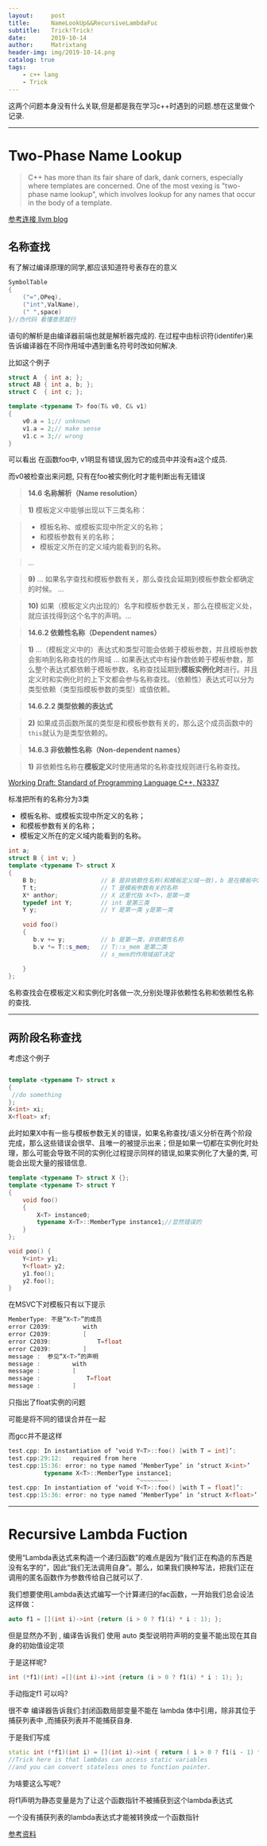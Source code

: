 ```yaml
---
layout:     post
title:      NameLookUp&&RecursiveLambdaFuc
subtitle:   Trick!Trick!
date:       2019-10-14
author:     Matrixtang
header-img: img/2019-10-14.png
catalog: true
tags:
    - c++ lang
    - Trick
---
```

这两个问题本身没有什么关联,但是都是我在学习c++时遇到的问题.想在这里做个记录.

------

# Two-Phase Name Lookup



>C++ has more than its fair share of dark, dank corners, especially where
>templates are concerned. One of the most vexing is "two-phase name 
>lookup", which involves lookup for any names that occur in the body of a
>template. 

[参考连接 llvm blog](http://blog.llvm.org/2009/12/dreaded-two-phase-name-lookup.html)



## 名称查找

有了解过编译原理的同学,都应该知道符号表存在的意义

```c++
SymbolTable
{
	("=",OPeq),
	("int",ValName),
	(" ",space)
}//伪代码 看懂意思就行

```



语句的解析是由编译器前端也就是解析器完成的. 在过程中由标识符(identifer)来告诉编译器在不同作用域中遇到重名符号时改如何解决.

比如这个例子

```c++
struct A  { int a; };
struct AB { int a, b; };
struct C  { int c; };

template <typename T> foo(T& v0, C& v1)
{
    v0.a = 1;// unknown
    v1.a = 2;// make sense
    v1.c = 3;// wrong
}
```

可以看出  在函数foo中, v1明显有错误,因为它的成员中并没有a这个成员.

而v0被检查出来问题, 只有在foo被实例化时才能判断出有无错误



> **14.6 名称解析（Name resolution）**

> **1)** 模板定义中能够出现以下三类名称：

> - 模板名称、或模板实现中所定义的名称；
> - 和模板参数有关的名称；
> - 模板定义所在的定义域内能看到的名称。

> …

> **9)** … 如果名字查找和模板参数有关，那么查找会延期到模板参数全都确定的时候。 …

> **10)** 如果（模板定义内出现的）名字和模板参数无关，那么在模板定义处，就应该找得到这个名字的声明。…

> **14.6.2 依赖性名称（Dependent names）**

> **1)** …（模板定义中的）表达式和类型可能会依赖于模板参数，并且模板参数会影响到名称查找的作用域 …  如果表达式中有操作数依赖于模板参数，那么整个表达式都依赖于模板参数，名称查找延期到**模板实例化时**进行。并且定义时和实例化时的上下文都会参与名称查找。（依赖性）表达式可以分为类型依赖（类型指模板参数的类型）或值依赖。

> **14.6.2.2 类型依赖的表达式**

> **2)** 如果成员函数所属的类型是和模板参数有关的，那么这个成员函数中的`this`就认为是类型依赖的。

> **14.6.3 非依赖性名称（Non-dependent names）**

> **1)** 非依赖性名称在**模板定义**时使用通常的名称查找规则进行名称查找。

[Working Draft: Standard of Programming Language C++, N3337](http://www.open-std.org/jtc1/sc22/wg21/docs/papers/2012/n3337.pdf)



标准把所有的名称分为3类

- 模板名称、或模板实现中所定义的名称；
- 和模板参数有关的名称；
- 模板定义所在的定义域内能看到的名称。

```c++
int a;
struct B { int v; }
template <typename T> struct X
{
    B b;                  // B 是非依赖性名称(和模板定义域一致)，b 是在模板中定义的名称
    T t;                  // T 是模板参数有关的名称
    X* anthor;            // X 这里代指 X<T>，是第一类
    typedef int Y;        // int 是第三类
    Y y;                  // Y 是第一类 y是第一类
    
    void foo() 
    {
       b.v += y;          // b 是第一类，非依赖性名称
       b.v *= T::s_mem;   // T::s_mem 是第二类
                          // s_mem的作用域由T决定
                         
    }
};
```

名称查找会在模板定义和实例化时各做一次,分别处理非依赖性名称和依赖性名称的查找.

----



## 两阶段名称查找

考虑这个例子

```c++

template <typename T> struct x
{
 //do something     
};
X<int> xi; 
X<float> xf;

```

此时如果X中有一些与模板参数无关的错误，如果名称查找/语义分析在两个阶段完成，那么这些错误会很早、且唯一的被提示出来；但是如果一切都在实例化时处理，那么可能会导致不同的实例化过程提示同样的错误,如果实例化了大量的类, 可能会出现大量的报错信息.

```c++
template <typename T> struct X {};
template <typename T> struct Y
{
	void foo()
	{
		X<T> instance0;
		typename X<T>::MemberType instance1;//显然错误的
	}
};

void poo() {
	Y<int> y1;
	Y<float> y2;
	y1.foo();
	y2.foo();
}
```

在MSVC下对模板只有以下提示

```c++
MemberType: 不是“X<T>”的成员
error C2039:         with
error C2039:         [
error C2039:             T=float
error C2039:         ]
message :  参见“X<T>”的声明
message :         with
message :         [
message :             T=float
message :         ]
```

只指出了float实例的问题

可能是将不同的错误合并在一起



而gcc并不是这样

```c++
test.cpp: In instantiation of ‘void Y<T>::foo() [with T = int]’:
test.cpp:29:12:   required from here
test.cpp:15:36: error: no type named ‘MemberType’ in ‘struct X<int>’
          typename X<T>::MemberType instance1;
                                    ^~~~~~~~~
test.cpp: In instantiation of ‘void Y<T>::foo() [with T = float]’:
test.cpp:15:36: error: no type named ‘MemberType’ in ‘struct X<float>’
```









-----------



# Recursive Lambda Fuction

​		使用“Lambda表达式来构造一个递归函数”的难点是因为“我们正在构造的东西是没有名字的”，因此“我们无法调用自身”。那么，如果我们换种写法，把我们正在调用的匿名函数作为参数传给自己就可以了.

我们想要使用Lambda表达式编写一个计算递归的fac函数，一开始我们总会设法这样做：

```c++
auto f1 = [](int i)->int {return (i > 0 ? f1(i) * i : 1); };
```



但是显然办不到 , 编译告诉我们 使用 auto 类型说明符声明的变量不能出现在其自身的初始值设定项

于是这样呢?

```c++
int (*f1)(int) =[](int i)->int {return (i > 0 ? f1(i) * i : 1); };
```



手动指定f1 可以吗?

很不幸 编译器告诉我们:封闭函数局部变量不能在 lambda 体中引用，除非其位于捕获列表中 ,而捕获列表并不能捕获自身.

于是我们写成

```c++
static int (*f1)(int i) = [](int i)->int { return ( i > 0 ? f1(i - 1) * i : 1 ); };
//Trick here is that lambdas can access static variables
//and you can convert stateless ones to function pointer.
```

为啥要这么写呢?

将f1声明为静态变量是为了让这个函数指针不被捕获到这个lambda表达式

一个没有捕获列表的lambda表达式才能被转换成一个函数指针

[参考资料](https://en.cppreference.com/w/cpp/language/lambda)



